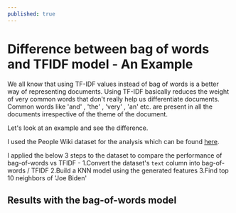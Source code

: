```yaml
---
published: true
---
```

# Difference between bag of words and TFIDF model - An Example

We all know that using TF-IDF values instead of bag of words is a better way of representing documents. 
Using TF-IDF basically reduces the weight of very common words that don't really help us differentiate documents. Common words like 'and' , 'the' , 'very' , 'an' etc. are present in all the documents irrespective of the theme of the document.

Let's look at an example and see the difference.

I used the People Wiki dataset for the analysis which can be found [here](https://www.kaggle.com/sameersmahajan/people-wikipedia-data).

I applied the below 3 steps to the dataset to compare the performance of bag-of-words vs TFIDF - 
1.Convert the dataset's `text` column into bag-of-words / TFIDF
2.Build a KNN model using the generated features
3.Find top 10 neighbors of 'Joe Biden'

## Results with the bag-of-words model
